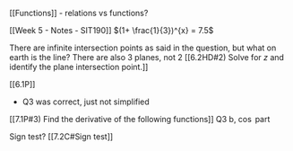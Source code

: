 [[Functions]] - relations vs functions?

[[Week 5 - Notes - SIT190]] 
$(1+ \frac{1}{3})^{x} = 7.5$


There are infinite intersection points as said in the question, but what on earth is the line?  There are also 3 planes, not 2 [[6.2HD#2) Solve for $z$ and identify the plane intersection point.]] 


[[6.1P]] 
- Q3 was correct, just not simplified


[[7.1P#3) Find the derivative of the following functions]]
	Q3 b, $\cos$ part

Sign test? [[7.2C#Sign test]] 